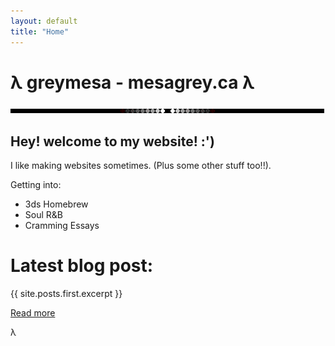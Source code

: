 ```yaml
---
layout: default
title: "Home"
---
```


# λ greymesa - mesagrey.ca λ 
<img src="/assets/images/line.gif" id="linebreak">

## Hey! welcome to my website! :')

I like making websites sometimes. (Plus some other stuff too!!).

Getting into:
- 3ds Homebrew
- Soul R&B
- Cramming Essays


# Latest blog post:

<p>{{ site.posts.first.excerpt }}</p>
<a href="{{ site.posts.first.url }}">Read more</a>

λ

